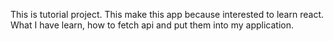 This is tutorial project. 
This make this app because interested to learn react.
What I have learn, how to fetch api and put them into my application.
